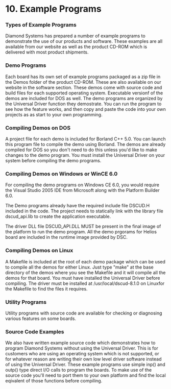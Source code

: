 # 10. Example Programs

### Types of Example Programs

Diamond Systems has prepared a number of example programs to demonstrate the use of our products and software. These examples are all available from our website as well as the product CD-ROM which is delivered with most product shipments.

### Demo Programs

Each board has its own set of example programs packaged as a zip file in the Demos folder of the product CD-ROM. These are also available on our website in the software section. These demos come with source code and build files for each supported operating system. Executable versionf of the demos are included for DOS as well. The demo programs are organized by the Universal Driver function they demostrate. You can run the program to see how the feature works, and then copy and paste the code into your own projects as as start to your own programming.

### Compiling Demos on DOS

A project file for each demo is included for Borland C++ 5.0. You can launch this program file to compile the demo using Borland. The demos are already compiled for DOS so you don't need to do this unless you'd like to make changes to the demo program. You must install the Universal Driver on your system before compiling the demo programs.

### Compiling Demos on Windows or WinCE 6.0

For compiling the demo programs on Windows CE 6.0, you would require the Visual Studio 2005 IDE from Microsoft along with the Platform Builder 6.0.

The Demo programs already have the required include file DSCUD.H included in the code. The project needs to statically link with the library file dscud\_api.lib to create the application executable.

The driver DLL file DSCUD\_API.DLL MUST be present in the final image of the platform to run the demo program. All the demo prgorams for Helios board are included in the runtime image provided by DSC.

### Compiling Demos on Linux

A Makefile is included at the root of each demo package which can be used to compile all the demos for either Linux. Just type "make" at the base directory of the demos where you see the Makefile and it will compile all the demos for that board. You must have installed the Universal Driver before compiling. The driver must be installed at /usr/local/dscud-8.1.0 on Linuxfor the Makefile to find the files it requires.

### Utility Programs

Utility programs with source code are available for checking or diagnosing various features on some boards.

### Source Code Examples

We also have written example source code which demonstrates how to program Diamond Systems without using the Universal Driver. This is for customers who are using an operating system which is not supported, or for whatever reason are writing their own low level driver software instead of using the Universal Driver. These example programs use simple inp\(\) and outp\(\) type direct I/O calls to program the boards. To make use of the source code you'll need to port them to your own platform and find the local eqivalent of those functions before compiling.



